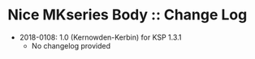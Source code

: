 # Nice MKseries Body :: Change Log

* 2018-0108: 1.0 (Kernowden-Kerbin) for KSP 1.3.1
	+ No changelog provided
